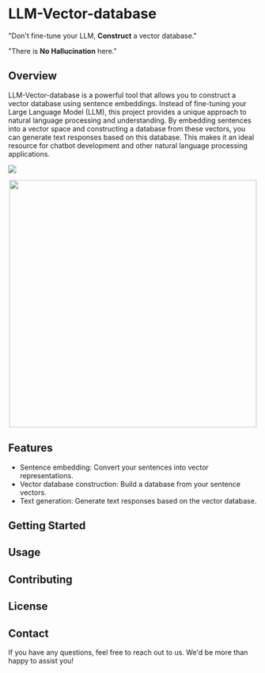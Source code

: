 # LLM-Vector-database

"Don't fine-tune your LLM, **Construct** a vector database."

"There is **No Hallucination** here."

## Overview

LLM-Vector-database is a powerful tool that allows you to construct a vector database using sentence embeddings. Instead of fine-tuning your Large Language Model (LLM), this project provides a unique approach to natural language processing and understanding. By embedding sentences into a vector space and constructing a database from these vectors, you can generate text responses based on this database. This makes it an ideal resource for chatbot development and other natural language processing applications.

<img src="https://github.com/juicyjung/LLM-Vector-database/assets/83687471/384a9fe0-00dc-454a-a625-9fa5c22bad11">
<br>
<p align="center">
  <img src="https://github.com/juicyjung/LLM-Vector-database/assets/83687471/66aa6397-38c4-4d49-a298-4a736e102111" width="500">
</p>


## Features

- Sentence embedding: Convert your sentences into vector representations.
- Vector database construction: Build a database from your sentence vectors.
- Text generation: Generate text responses based on the vector database.

## Getting Started

## Usage

## Contributing

## License

## Contact

If you have any questions, feel free to reach out to us. We'd be more than happy to assist you!
